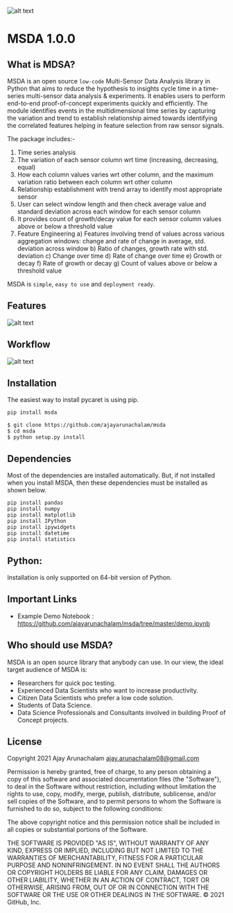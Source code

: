 ![alt text](https://github.com/ajayarunachalam/msda/blob/main/conceptual_framework_msda.png)

# MSDA 1.0.0

## What is MDSA?
MSDA is an open source `low-code` Multi-Sensor Data Analysis library in Python that aims to reduce the hypothesis to insights cycle time in a time-series multi-sensor data analysis & experiments. It enables users to perform end-to-end proof-of-concept experiments quickly and efficiently. The module identifies events in the multidimensional time series by capturing the variation and trend to establish relationship aimed towards identifying the correlated features helping in feature selection from raw sensor signals.


The package includes:-
1) Time series analysis
2) The variation of each sensor column wrt time (increasing, decreasing, equal)
3) How each column values varies wrt other column, and the maximum variation ratio between each column wrt other column
4) Relationship establishment with trend array to identify most appropriate sensor
5) User can select window length and then check average value and standard deviation across each window for each sensor column
6) It provides count of growth/decay value for each sensor column values above or below a threshold value
7) Feature Engineering 
    a) Features involving trend of values across various aggregation windows: change and rate of change in average, std. deviation across window
    b) Ratio of changes, growth rate with std. deviation
    c) Change over time
    d) Rate of change over time
    e) Growth or decay
    f) Rate of growth or decay
    g) Count of values above or below a threshold value 


MSDA is `simple`, `easy to use` and `deployment ready`. 

## Features

![alt text](https://github.com/ajayarunachalam/msda/blob/main/features_msda.png)

## Workflow

![alt text](https://github.com/ajayarunachalam/msda/blob/main/flowchart_msda.png)

## Installation
The easiest way to install pycaret is using pip. 

```python
pip install msda
```
```terminal 
$ git clone https://github.com/ajayarunachalam/msda
$ cd msda
$ python setup.py install
```

## Dependencies
Most of the dependencies are installed automatically. But, if not installed when you install MSDA, then these dependencies must be installed as shown below.

```shell
pip install pandas
pip install numpy
pip install matplotlib
pip install IPython
pip install ipywidgets
pip install datetime
pip install statistics
```

## Python:
Installation is only supported on 64-bit version of Python.

## Important Links
- Example Demo Notebook : https://github.com/ajayarunachalam/msda/tree/master/demo.ipynb


## Who should use MSDA?
MSDA is an open source library that anybody can use. In our view, the ideal target audience of MSDA is: <br />

- Researchers for quick poc testing.
- Experienced Data Scientists who want to increase productivity.
- Citizen Data Scientists who prefer a low code solution.
- Students of Data Science.
- Data Science Professionals and Consultants involved in building Proof of Concept projects.



## License

Copyright 2021 Ajay Arunachalam <ajay.arunachalam08@gmail.com>

Permission is hereby granted, free of charge, to any person obtaining a copy of this software and associated documentation files (the "Software"), to deal in the Software without restriction, including without limitation the rights to use, copy, modify, merge, publish, distribute, sublicense, and/or sell copies of the Software, and to permit persons to whom the Software is furnished to do so, subject to the following conditions:

The above copyright notice and this permission notice shall be included in all copies or substantial portions of the Software.

THE SOFTWARE IS PROVIDED "AS IS", WITHOUT WARRANTY OF ANY KIND, EXPRESS OR IMPLIED, INCLUDING BUT NOT LIMITED TO THE WARRANTIES OF MERCHANTABILITY, FITNESS FOR A PARTICULAR PURPOSE AND NONINFRINGEMENT. IN NO EVENT SHALL THE AUTHORS OR COPYRIGHT HOLDERS BE LIABLE FOR ANY CLAIM, DAMAGES OR OTHER LIABILITY, WHETHER IN AN ACTION OF CONTRACT, TORT OR OTHERWISE, ARISING FROM, OUT OF OR IN CONNECTION WITH THE SOFTWARE OR THE USE OR OTHER DEALINGS IN THE SOFTWARE.
© 2021 GitHub, Inc.
